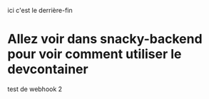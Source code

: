 ici c'est le derrière-fin

# Allez voir dans snacky-backend pour voir comment utiliser le devcontainer

test de webhook 2
